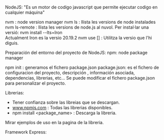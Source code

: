 NodeJS:
"Es un motor de codigo javascript que permite ejecutar codigo en cualquier máquina"

nvm : node version manager
nvm ls : llista les versions de node instalades
nvm ls-remote : llista les versions de node.js al nuvol.
Per instal·lar una versió:
nvm install --lts=Iron   
Actualment Iron es la versio 20.19.2
nvm use [<version>] : Utilitza la versio que l'hi diguis.

Preparación del entorno del proyecto de NodeJS:
npm: node package manager

npm init : generamos el fichero package.json
package.json: es el fichero de configuracion del proyecto, descripción , información asociada, dependencias, librerias, etc... Se puede modificar el fichero package.json para personalizar el proyecto.

Librerias:
- Tener confianza sobre las libreias que se descargan.
- www.npmjs.com : Todas las librerias disponibles.
- npm install <package_name> : Descarga la libreria.

Mirar ejemplos de uso en la pagina de la libreria.

Framework Express: